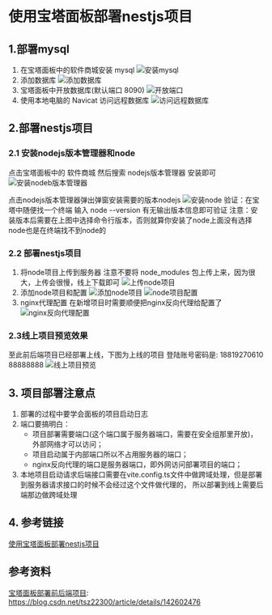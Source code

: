 # 使用宝塔面板部署nestjs项目
## 1.部署mysql
1. 在宝塔面板中的软件商城安装 mysql
![安装mysql](https://cdn.nlark.com/yuque/0/2025/png/2488285/1756227665152-a0625b59-c7fb-415a-9ed6-cc213b78c3ec.png?x-oss-process=image%2Fformat%2Cwebp)
2. 添加数据库
![添加数据库](https://cdn.nlark.com/yuque/0/2025/png/2488285/1756227984065-a6101433-8676-4b40-8f61-4c9ec57299c7.png?x-oss-process=image%2Fformat%2Cwebp)
3. 宝塔面板中开放数据库(默认端口 8090)
![开放端口](https://cdn.nlark.com/yuque/0/2025/png/2488285/1756228201950-e7139293-d337-4942-87d3-62db92f73d51.png?x-oss-process=image%2Fformat%2Cwebp)
4. 使用本地电脑的 Navicat 访问远程数据库
![访问远程数据库](https://cdn.nlark.com/yuque/0/2025/png/2488285/1756228121389-d00f35ca-f496-4272-9d9d-473e00652f73.png?x-oss-process=image%2Fformat%2Cwebp)

## 2.部署nestjs项目
### 2.1 安装nodejs版本管理器和node
点击宝塔面板中的 软件商城 然后搜索 nodejs版本管理器 安装即可
![安装nodeb版本管理器](https://cdn.nlark.com/yuque/0/2025/png/2488285/1756394827624-83ccbb5a-8364-4f40-978c-ff371c6776c5.png?x-oss-process=image%2Fformat%2Cwebp)

点击nodejs版本管理器弹出弹窗安装需要的版本nodejs
![安装node](https://cdn.nlark.com/yuque/0/2025/png/2488285/1756233478503-d346c3e0-d248-4a84-817a-c386176db64f.png?x-oss-process=image%2Fformat%2Cwebp) 
验证：在宝塔中随便找一个终端 输入 node --version 有无输出版本信息即可验证
注意：安装版本后需要在上图中选择命令行版本，否则就算你安装了node上面没有选择node也是在终端找不到node的

### 2.2 部署nestjs项目
1. 将node项目上传到服务器
注意不要将 node_modules 包上传上来，因为很大，上传会很慢，线上下载即可
![上传node项目](https://cdn.nlark.com/yuque/0/2025/png/2488285/1756746693588-22294b05-df04-4c3a-9872-6d30cf02abc6.png?x-oss-process=image%2Fformat%2Cwebp)
2. 添加node项目和配置
![添加node项目](https://cdn.nlark.com/yuque/0/2025/png/2488285/1756746136821-1e7aac85-8183-400e-aa57-f1aadd6d0186.png?x-oss-process=image%2Fformat%2Cwebp)
![node项目配置](https://cdn.nlark.com/yuque/0/2025/png/2488285/1756746293740-eb039195-e9e8-4a3c-8e9d-3c81072f707a.png?x-oss-process=image%2Fformat%2Cwebp)
3. nginx代理配置
在新增项目时需要顺便把nginx反向代理给配置了
![nginx反向代理配置](https://cdn.nlark.com/yuque/0/2025/png/2488285/1756746430626-e7c048cd-ccba-437f-b415-4f5509f415cf.png?x-oss-process=image%2Fformat%2Cwebp)

### 2.3线上项目预览效果
至此前后端项目已经部署上线，下图为上线的项目 登陆账号密码是: 18819270610 88888888
![线上项目预览](https://cdn.nlark.com/yuque/0/2025/png/2488285/1756875321224-5657b46d-3f07-496d-9d61-5edf98ce6b11.png?x-oss-process=image%2Fformat%2Cwebp)

## 3. 项目部署注意点
1. 部署的过程中要学会面板的项目启动日志
2. 端口要搞明白：
   - 项目部署需要端口(这个端口属于服务器端口，需要在安全组那里开放)，外部网络才可以访问；
   - 项目启动属于内部端口所以不占用服务器的端口；
   - nginx反向代理的端口是服务器端口，即外网访问部署项目的端口；
3. 本地项目启动请求后端接口需要在vite.config.ts文件中做跨域处理，但是部署到服务器请求接口的时候不会经过这个文件做代理的，
   所以部署到线上需要后端那边做跨域处理

## 4. 参考链接
[使用宝塔面板部署nestjs项目](https://blog.csdn.net/tsz22300/article/details/142602476)




























## 参考资料
[宝塔面板部署前后端项目](https://blog.csdn.net/tsz22300/article/details/142602476):  https://blog.csdn.net/tsz22300/article/details/142602476